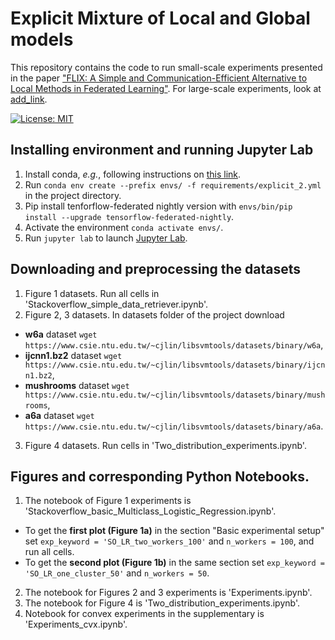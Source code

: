 # Explicit Mixture of Local and Global models #

This repository contains the code to run small-scale experiments presented in the paper ["FLIX: A Simple and Communication-Efficient Alternative to Local Methods in Federated Learning"](https://arxiv.org/abs/2111.11556). For large-scale experiments, look at [add_link](google.com).

[![License: MIT](https://img.shields.io/badge/License-MIT-yellow.svg)](https://opensource.org/licenses/MIT)

## Installing environment and running Jupyter Lab ##

1. Install conda, _e.g._, following instructions on [this link](https://conda.io/projects/conda/en/latest/user-guide/install/index.html).
2. Run ```conda env create --prefix envs/ -f requirements/explicit_2.yml``` in the project directory.
3. Pip install tenforflow-federated nightly version with ```envs/bin/pip install --upgrade tensorflow-federated-nightly```.
4. Activate the environment ```conda activate envs/```.
5. Run ```jupyter lab``` to launch [Jupyter Lab](https://jupyter.org/).

## Downloading and preprocessing the datasets ##

1. Figure 1 datasets. Run all cells in 'Stackoverflow_simple_data_retriever.ipynb'.
2. Figure 2, 3 datasets. In datasets folder of the project download 
* **w6a** dataset ```wget https://www.csie.ntu.edu.tw/~cjlin/libsvmtools/datasets/binary/w6a```,
* **ijcnn1.bz2** dataset ```wget https://www.csie.ntu.edu.tw/~cjlin/libsvmtools/datasets/binary/ijcnn1.bz2```,
* **mushrooms** dataset ```wget https://www.csie.ntu.edu.tw/~cjlin/libsvmtools/datasets/binary/mushrooms```,
* **a6a** dataset ```wget https://www.csie.ntu.edu.tw/~cjlin/libsvmtools/datasets/binary/a6a```.
3. Figure 4 datasets. Run cells in 'Two_distribution_experiments.ipynb'.

## Figures and corresponding Python Notebooks. ##

1. The notebook of Figure 1 experiments is 'Stackoverflow_basic_Multiclass_Logistic_Regression.ipynb'. 
* To get the **first plot (Figure 1a)** in the section "Basic experimental setup" set ```exp_keyword = 'SO_LR_two_workers_100'``` and ```n_workers = 100```, and run all cells. 
* To get the **second plot (Figure 1b)** in the same section set ```exp_keyword = 'SO_LR_one_cluster_50'``` and ```n_workers = 50```.
2. The notebook for Figures 2 and 3 experiments is 'Experiments.ipynb'.
3. The notebook for Figure 4 is 'Two_distribution_experiments.ipynb'.
4. Notebook for convex experiments in the supplementary is 'Experiments_cvx.ipynb'.
